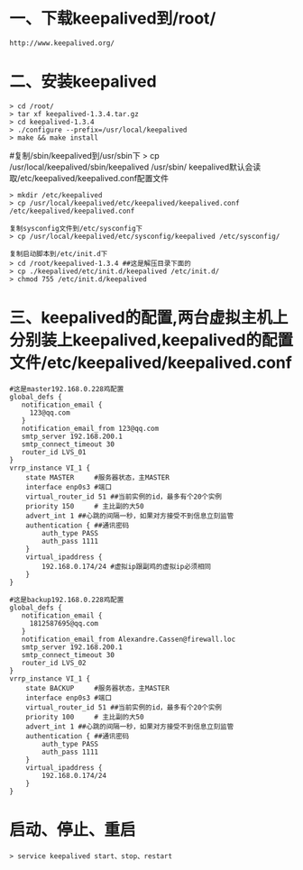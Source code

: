 # 一、下载keepalived到/root/
    http://www.keepalived.org/
# 二、安装keepalived
    > cd /root/
    > tar xf keepalived-1.3.4.tar.gz
    > cd keepalived-1.3.4
    > ./configure --prefix=/usr/local/keepalived
    > make && make install
#复制/sbin/keepalived到/usr/sbin下
    > cp /usr/local/keepalived/sbin/keepalived /usr/sbin/
    keepalived默认会读取/etc/keepalived/keepalived.conf配置文件

    > mkdir /etc/keepalived
    > cp /usr/local/keepalived/etc/keepalived/keepalived.conf /etc/keepalived/keepalived.conf
    
    复制sysconfig文件到/etc/sysconfig下
    > cp /usr/local/keepalived/etc/sysconfig/keepalived /etc/sysconfig/
    
    复制启动脚本到/etc/init.d下
    > cd /root/keepalived-1.3.4 ##这是解压目录下面的
    > cp ./keepalived/etc/init.d/keepalived /etc/init.d/
    > chmod 755 /etc/init.d/keepalived
    
 # 三、keepalived的配置,两台虚拟主机上分别装上keepalived,keepalived的配置文件/etc/keepalived/keepalived.conf
    #这是master192.168.0.228鸡配置
    global_defs {
       notification_email {
         123@qq.com
       }
       notification_email_from 123@qq.com
       smtp_server 192.168.200.1
       smtp_connect_timeout 30
       router_id LVS_01
    }
    vrrp_instance VI_1 {
        state MASTER     #服务器状态，主MASTER 
        interface enp0s3 #端口
        virtual_router_id 51 ##当前实例的id，最多有个20个实例
        priority 150     # 主比副的大50
        advert_int 1 ##心跳的间隔一秒，如果对方接受不到信息立刻监管
        authentication { ##通讯密码
            auth_type PASS
            auth_pass 1111
        }
        virtual_ipaddress {
            192.168.0.174/24 #虚拟ip跟副鸡的虚拟ip必须相同
        }
    }
    
    #这是backup192.168.0.228鸡配置
    global_defs {
       notification_email {
         1812587695@qq.com
       }
       notification_email_from Alexandre.Cassen@firewall.loc
       smtp_server 192.168.200.1
       smtp_connect_timeout 30
       router_id LVS_02
    }
    vrrp_instance VI_1 {
        state BACKUP     #服务器状态，主MASTER 
        interface enp0s3 #端口
        virtual_router_id 51 ##当前实例的id，最多有个20个实例
        priority 100     # 主比副的大50
        advert_int 1 ##心跳的间隔一秒，如果对方接受不到信息立刻监管
        authentication { ##通讯密码
            auth_type PASS
            auth_pass 1111
        }
        virtual_ipaddress {
            192.168.0.174/24
        }
    }
 
 # 启动、停止、重启
    > service keepalived start、stop、restart
